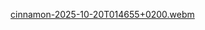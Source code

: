 [cinnamon-2025-10-20T014655+0200.webm](https://github.com/user-attachments/assets/c75b810a-2f4e-405f-a255-276c81dbddfa)
